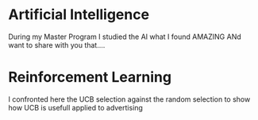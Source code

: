 # Artificial Intelligence
During my Master Program I studied the AI what I found AMAZING ANd want to share with you that....

# Reinforcement Learning
I confronted here the UCB selection against the random selection to show how UCB is usefull applied to advertising
